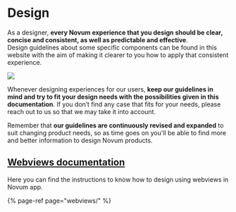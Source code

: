 # Design

As a designer, **every Novum experience that you design should be clear, concise and consistent, as well as predictable and effective**.   
Design guidelines about some specific components can be found in this website with the aim of making it clearer to you how to apply that consistent experience.

![](../.gitbook/assets/img_design.png)

Whenever designing experiences for our users, **keep our guidelines in mind and try to fit your design needs with the possibilities given in this documentation**. If you don’t find any case that fits for your needs, please reach out to us so that we may take it into account. 

Remember that **our guidelines are continuously revised and expanded** to suit changing product needs, so as time goes on you'll be able to find more and better information to design Novum products.

## [Webviews documentation](webviews/)

Here you can find the instructions to know how to design using webviews in Novum app.

{% page-ref page="webviews/" %}

